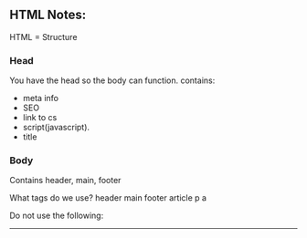## HTML Notes:
HTML = Structure

### Head 
You have the head so the body can function.  contains:
- meta info
- SEO
- link to cs
- script(javascript).  
- title

### Body
Contains header, main, footer

What tags do we use?
header
main
footer
article
p
a

Do not use the following:
<br>
<hr>
